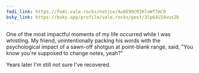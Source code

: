 ```yaml
---
fedi_link: https://fedi.vale.rocks/notice/Au6E90CRIKloWf7mC0
bsky_link: https://bsky.app/profile/vale.rocks/post/3lp64i54vus2b
---
```


One of the most impactful moments of my life occurred while I was whistling. My friend, unintentionally packing his words with the psychological impact of a sawn-off shotgun at point-blank range, said, "You know you're supposed to change notes, yeah?"

Years later I'm still not sure I've recovered.
